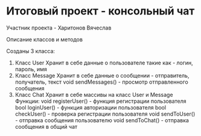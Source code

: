 # Итоговый проект - консольный чат

Участник проекта - Харитонов Вячеслав

Описание классов и методов

Созданы 3 класса:
1. Класс User
Хранит в себе данные о пользователе такие как - логин, пароль, имя
2. Класс Message
Хранит в себе данные о сообщении - отправитель, получатель, текст
void sendMessages() - просмотр отправленного сообщения
3. Класс Chat
Хранит в себе массивы на класс User и Message
Функции:
void registerUser() - функция регистрации пользователя
bool loginUser() - функция авторизации пользователя
bool checkUser() - проверка регистрации пользователя
void sendToUser() - отправка сообщения пользователю
void sendToChat() - отправка сообщения в общий чат